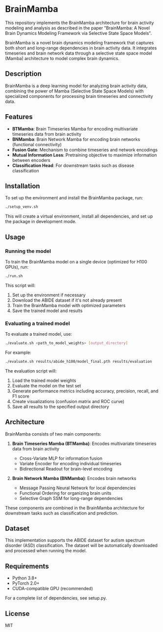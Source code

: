 # BrainMamba

This repository implements the BrainMamba architecture for brain activity modeling and analysis as described in the paper "BrainMamba: A Novel Brain Dynamics Modeling Framework via Selective State Space Models".

BrainMamba is a novel brain dynamics modeling framework that captures both short and long-range dependencies in brain activity data. It integrates timeseries and brain network data through a selective state space model (Mamba) architecture to model complex brain dynamics.

## Description

BrainMamba is a deep learning model for analyzing brain activity data, combining the power of Mamba (Selective State Space Models) with specialized components for processing brain timeseries and connectivity data.

## Features

- **BTMamba**: Brain Timeseries Mamba for encoding multivariate timeseries data from brain activity
- **BNMamba**: Brain Network Mamba for encoding brain networks (functional connectivity)
- **Fusion Gate**: Mechanism to combine timeseries and network encodings
- **Mutual Information Loss**: Pretraining objective to maximize information between encoders
- **Classification Head**: For downstream tasks such as disease classification

## Installation

To set up the environment and install the BrainMamba package, run:

```bash
./setup_venv.sh
```

This will create a virtual environment, install all dependencies, and set up the package in development mode.

## Usage

### Running the model

To train the BrainMamba model on a single device (optimized for H100 GPUs), run:

```bash
./run.sh
```

This script will:
1. Set up the environment if necessary
2. Download the ABIDE dataset if it's not already present
3. Train the BrainMamba model with optimized parameters
4. Save the trained model and results

### Evaluating a trained model

To evaluate a trained model, use:

```bash
./evaluate.sh <path_to_model_weights> [output_directory]
```

For example:
```bash
./evaluate.sh results/abide_h100/model_final.pth results/evaluation
```

The evaluation script will:
1. Load the trained model weights
2. Evaluate the model on the test set
3. Generate performance metrics including accuracy, precision, recall, and F1 score
4. Create visualizations (confusion matrix and ROC curve)
5. Save all results to the specified output directory

## Architecture

BrainMamba consists of two main components:

1. **Brain Timeseries Mamba (BTMamba)**: Encodes multivariate timeseries data from brain activity
   - Cross-Variate MLP for information fusion
   - Variate Encoder for encoding individual timeseries
   - Bidirectional Readout for brain-level encoding

2. **Brain Network Mamba (BNMamba)**: Encodes brain networks
   - Message Passing Neural Network for local dependencies
   - Functional Ordering for organizing brain units
   - Selective Graph SSM for long-range dependencies

These components are combined in the BrainMamba architecture for downstream tasks such as classification and prediction.

## Dataset

This implementation supports the ABIDE dataset for autism spectrum disorder (ASD) classification. The dataset will be automatically downloaded and processed when running the model.

## Requirements

- Python 3.8+
- PyTorch 2.0+
- CUDA-compatible GPU (recommended)

For a complete list of dependencies, see setup.py.

## License

MIT 